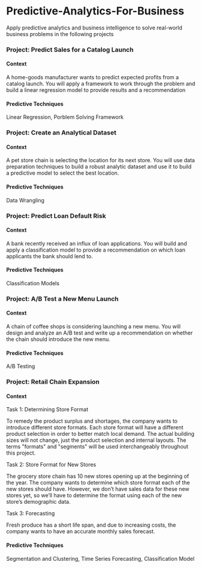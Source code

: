 # Predictive-Analytics-For-Business
Apply predictive analytics and business intelligence to solve real-world business problems in the following projects

### Project: Predict Sales for a Catalog Launch
#### Context
A home-goods manufacturer wants to predict expected profits from a catalog launch. You will apply a
framework to work through the problem and build a linear regression model to provide results and a
recommendation
#### Predictive Techniques
Linear Regression, Porblem Solving Framework

### Project: Create an Analytical Dataset
#### Context
A pet store chain is selecting the location for its next store. You will use data preparation techniques to build
a robust analytic dataset and use it to build a predictive model to select the best location.
#### Predictive Techniques
Data Wrangling

### Project: Predict Loan Default Risk
#### Context
A bank recently received an influx of loan applications. You will build and apply a classification model to
provide a recommendation on which loan applicants the bank should lend to.
#### Predictive Techniques
Classification Models

### Project: A/B Test a New Menu Launch
#### Context
A chain of coffee shops is considering launching a new menu. You will design and analyze an A/B test and
write up a recommendation on whether the chain should introduce the new menu.
#### Predictive Techniques
A/B Testing

### Project: Retail Chain Expansion
#### Context
Task 1: Determining Store Format

To remedy the product surplus and shortages, the company wants to introduce different store formats. Each store format will have a different product selection in order to better match local demand. The actual building sizes will not change, just the product selection and internal layouts. The terms "formats" and "segments" will be used interchangeably throughout this project. 

Task 2: Store Format for New Stores

The grocery store chain has 10 new stores opening up at the beginning of the year. The company wants to determine which store format each of the new stores should have. However, we don’t have sales data for these new stores yet, so we’ll have to determine the format using each of the new store’s demographic data.

Task 3: Forecasting

Fresh produce has a short life span, and due to increasing costs, the company wants to have an accurate monthly sales forecast.

#### Predictive Techniques
Segmentation and Clustering, Time Series Forecasting, Classification Model
